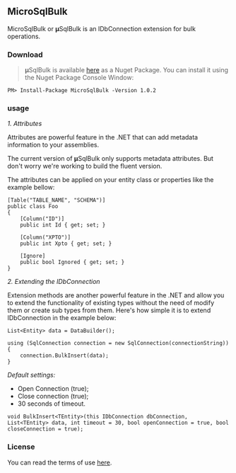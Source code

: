 ## MicroSqlBulk 

MicroSqlBulk  or **µ**SqlBulk is an IDbConnection extension for bulk operations.

### Download
>**µ**SqlBulk is available [here](https://www.nuget.org/packages/MicroSqlBulk/) as a Nuget Package. You can install it using the Nuget Package Console Window:

```PM> Install-Package MicroSqlBulk -Version 1.0.2```

### usage
*1. Attributes*
 
Attributes are powerful feature in the .NET that can add metadata information to your assemblies.

The current version of **µ**SqlBulk only supports metadata attributes. But don't worry we're working to build the fluent version.


The attributes can be applied on your entity class or properties like the example bellow:


    [Table("TABLE_NAME", "SCHEMA")]
    public class Foo
    {
        [Column("ID")]
        public int Id { get; set; }

        [Column("XPTO")]
        public int Xpto { get; set; }

        [Ignore]
        public bool Ignored { get; set; }
    }  

*2. Extending the IDbConnection*

Extension methods are another powerful feature in the .NET and allow you to extend the functionality of existing types without the need of modify them or create sub types from them. 
Here's how simple it is to extend IDbConnection in the example below:

    List<Entity> data = DataBuilder();
    
    using (SqlConnection connection = new SqlConnection(connectionString))
    {
        connection.BulkInsert(data);                
    }

*Default settings:*

* Open Connection (true);
* Close connection (true);
* 30 seconds of timeout.

```void BulkInsert<TEntity>(this IDbConnection dbConnection, List<TEntity> data, int timeout = 30, bool openConnection = true, bool closeConnection = true);```

### License
You can read the terms of use [here](https://github.com/wgamagomes/MicroSqlBulk/blob/master/LICENSE).
